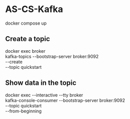 # AS-CS-Kafka

docker compose up 



## Create a topic

docker exec broker \
kafka-topics --bootstrap-server broker:9092 \
             --create \
             --topic quickstart





## Show data in the topic

docker exec --interactive --tty broker \
kafka-console-consumer --bootstrap-server broker:9092 \
                       --topic quickstart \
                       --from-beginning
